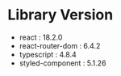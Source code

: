 # Library Version

- react : 18.2.0
- react-router-dom : 6.4.2
- typescript : 4.8.4
- styled-component : 5.1.26
